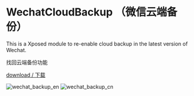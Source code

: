 # WechatCloudBackup （微信云端备份）

This is a Xposed module to re-enable cloud backup in the latest version of Wechat.

找回云端备份功能

[download / 下载](https://github.com/fkzhang/WechatCloudBackup/releases/download/v1.2/WechatCloudBackup1.2.apk)

![wechat_backup_en](https://cloud.githubusercontent.com/assets/15953618/12413711/2aacf79a-be91-11e5-9cbc-fe58e10f6ce8.png)
![wechat_backup_cn](https://cloud.githubusercontent.com/assets/15953618/12413716/33a007f2-be91-11e5-8e3b-a86d1b9b1fc3.png)

